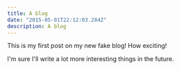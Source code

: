 ```yaml
---
title: A blog
date: "2015-05-01T22:12:03.284Z"
description: A blog
---
```


This is my first post on my new fake blog! How exciting!

I'm sure I'll write a lot more interesting things in the future.
